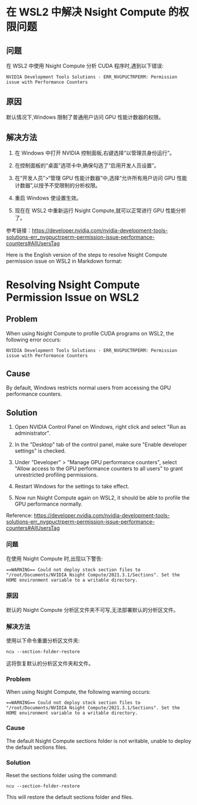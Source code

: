 # 在 WSL2 中解决 Nsight Compute 的权限问题

## 问题

在 WSL2 中使用 Nsight Compute 分析 CUDA 程序时,遇到以下错误:

```
NVIDIA Development Tools Solutions - ERR_NVGPUCTRPERM: Permission issue with Performance Counters
```

## 原因

默认情况下,Windows 限制了普通用户访问 GPU 性能计数器的权限。

## 解决方法

1. 在 Windows 中打开 NVIDIA 控制面板,右键选择“以管理员身份运行”。

2. 在控制面板的“桌面”选项卡中,确保勾选了“启用开发人员设置”。

3. 在“开发人员”>“管理 GPU 性能计数器”中,选择“允许所有用户访问 GPU 性能计数器”,以授予不受限制的分析权限。

4. 重启 Windows 使设置生效。

5. 现在在 WSL2 中重新运行 Nsight Compute,就可以正常进行 GPU 性能分析了。

参考链接：https://developer.nvidia.com/nvidia-development-tools-solutions-err_nvgpuctrperm-permission-issue-performance-counters#AllUsersTag



Here is the English version of the steps to resolve Nsight Compute permission issue on WSL2 in Markdown format:

# Resolving Nsight Compute Permission Issue on WSL2

## Problem

When using Nsight Compute to profile CUDA programs on WSL2, the following error occurs:

```
NVIDIA Development Tools Solutions - ERR_NVGPUCTRPERM: Permission issue with Performance Counters
```

## Cause 

By default, Windows restricts normal users from accessing the GPU performance counters.

## Solution

1. Open NVIDIA Control Panel on Windows, right click and select "Run as administrator".

2. In the "Desktop" tab of the control panel, make sure "Enable developer settings" is checked. 

3. Under "Developer" > "Manage GPU performance counters", select "Allow access to the GPU performance counters to all users" to grant unrestricted profiling permissions.

4. Restart Windows for the settings to take effect.

5. Now run Nsight Compute again on WSL2, it should be able to profile the GPU performance normally.

Reference: https://developer.nvidia.com/nvidia-development-tools-solutions-err_nvgpuctrperm-permission-issue-performance-counters#AllUsersTag



### 问题

在使用 Nsight Compute 时,出现以下警告:

```
==WARNING== Could not deploy stock section files to "/root/Documents/NVIDIA Nsight Compute/2021.3.1/Sections". Set the HOME environment variable to a writable directory.
```

### 原因

默认的 Nsight Compute 分析区文件夹不可写,无法部署默认的分析区文件。

### 解决方法

使用以下命令重置分析区文件夹:

```
ncu --section-folder-restore
```

这将恢复默认的分析区文件夹和文件。


### Problem

When using Nsight Compute, the following warning occurs:

```
==WARNING== Could not deploy stock section files to "/root/Documents/NVIDIA Nsight Compute/2021.3.1/Sections". Set the HOME environment variable to a writable directory.  
```

### Cause

The default Nsight Compute sections folder is not writable, unable to deploy the default sections files.

### Solution

Reset the sections folder using the command:

```
ncu --section-folder-restore
```

This will restore the default sections folder and files.